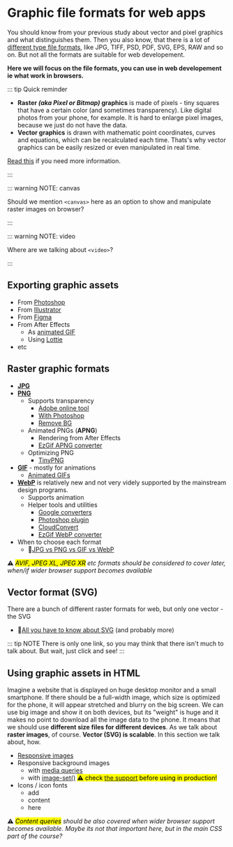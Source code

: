 # Graphic file formats for web apps

<DurationSnippet s="20" e="3" />

You should know from your previous study about vector and pixel graphics and what distinguishes them. Then you also know, that there is a lot of [different type file formats](https://en.wikipedia.org/wiki/Image_file_formats), like JPG, TIFF, PSD, PDF, SVG, EPS, RAW and so on. But not all the formats are suitable for web developement.
 

**Here we will focus on the file formats, you can use in web developement ie what work in browsers.**


::: tip Quick reminder
- **Raster *(aka Pixel or Bitmap)* graphics** is made of pixels - tiny squares that have a certain color (and sometimes transparency). Like digital photos from your phone, for example. It is hard to enlarge pixel images, because we just do not have the data. 
- **Vector graphics** is drawn with mathematic point coordinates, curves and equations, which can be recalculated each time. Thats's why vector graphics can be easily resized or even manipulated in real time. 

[Read this](https://vector-conversions.com/vectorizing/raster_vs_vector.html) if you need more information.

:::

<!-- ## List of available formats

We can not use all graphic file formats in browsers or web apps. Let's take a look, which ones we will talk about. 

| Pixel     | Vector    |
| -----     |--------   |
| [JPG](https://en.wikipedia.org/wiki/JPEG)       | [SVG](https://en.wikipedia.org/wiki/Scalable_Vector_Graphics)       |
| [PNG](https://en.wikipedia.org/wiki/Portable_Network_Graphics)       |           |
| [GIF](https://en.wikipedia.org/wiki/GIF)       |           |
| [WebP](https://en.wikipedia.org/wiki/WebP)      |           | -->

::: warning NOTE: canvas

Should we mention ```<canvas>``` here as an option to show and manipulate raster images on browser?

:::

::: warning NOTE: video

Where are we talking about ```<video>```?

:::

<!-- ☝ As you can see, there are many options for pixel formats and only one for vector. -->


<!-- ## Subtopics -->






## Exporting graphic assets

- From [Photoshop](https://helpx.adobe.com/photoshop/using/export-artboards-layers.html)
- From [Illustrator](https://vectortwist.com/asset-export-illustrator/)
- From [Figma](https://help.figma.com/hc/en-us/articles/360040028114-Guide-to-exports-in-Figma) 
- From After Effects
    - As [animated GIF](https://www.schoolofmotion.com/blog/gif-in-after-effects)
    - Using [Lottie](https://lottiefiles.com/plugins/after-effects)
- etc






## Raster graphic formats

- **[JPG](https://en.wikipedia.org/wiki/JPEG)**
- **[PNG](https://en.wikipedia.org/wiki/Portable_Network_Graphics)**
    - Supports transparency
        - [Adobe online tool](https://www.adobe.com/photoshop/online/transparent-background.html)
        - [With Photoshop](https://www.youtube.com/watch?v=P7aNejNEiPE)
        - [Remove BG](https://www.remove.bg/)
    - Animated PNGs (**APNG**)
        - Rendering from After Effects
        - [EzGif APNG converter](https://ezgif.com/apng-maker)
    - Optimizing PNG
        - [TinyPNG](https://tinypng.com/)
- **[GIF](https://en.wikipedia.org/wiki/GIF)** - mostly for animations
    - [Animated GIFs](https://www.schoolofmotion.com/blog/gif-in-after-effects)
- **[WebP](https://developers.google.com/speed/webp)** is relatively new and not very videly supported by the mainstream design programs.
    - Supports animation
    - Helper tools and utilities
        - [Google converters](https://developers.google.com/speed/webp/docs/precompiled)
        - [Photoshop plugin](https://developers.google.com/speed/webp/docs/webpshop)
        - [CloudConvert](https://cloudconvert.com/webp-converter)
        - [EzGif WebP converter](https://ezgif.com/webp-maker)
- When to choose each format
    - 📌[JPG vs PNG vs GIF vs WebP](https://wpmudev.com/blog/best-image-formats-png-vs-jpg-svg-gif-webp/)

⚠ *<mark>AVIF, JPEG XL, JPEG XR</mark> etc formats should be considered to cover later, when/if wider browser support becomes available* 








## Vector format (SVG)

There are a bunch of different raster formats for web, but only one vector - the SVG

- 📌[All you have to know about SVG](https://css-tricks.com/lodge/svg/) (and probably more)

::: tip NOTE
There is only one link, so you may think that there isn't much to talk about. But wait, just click and see!
:::






## Using graphic assets in HTML

Imagine a website that is displayed on huge desktop monitor and a small smartphone. If there should be a full-width image, which size is optimized for the phone, it will appear stretched and blurry on the big screen. We can use big image and show it on both devices, but its "weight" is huge and it makes no point to download all the image data to the phone. It means that we should use **different size files for different devices**. As we talk about **raster images**, of course. **Vector (SVG) is scalable**. In this section we talk about, how.


- [Responsive images](https://css-tricks.com/a-guide-to-the-responsive-images-syntax-in-html/)
- Responsive background images
    - with [media queries](https://www.juangarcia.design/blog/responsive-background-images-with-image-set/#the-problem)
    - with [image-set()](https://www.juangarcia.design/blog/responsive-background-images-with-image-set/#the-solution) <mark>⚠ check [the support](https://caniuse.com/css-image-set) before using in production!</mark>
- Icons / icon fonts
    - add
    - content
    - here

⚠ *<mark>Content queries</mark> should be also covered when wider browser support becomes available. Maybe its not that important here, but in the main CSS part of the course?*


